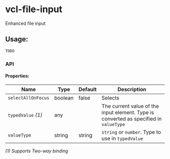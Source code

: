 # vcl-file-input

Enhanced file input

## Usage:

 ```html
TODO
```

### API

#### Properties:

| Name                | Type        | Default            | Description
| ------------        | ----------- | ------------------ |--------------
| `selectAllOnFocus`  | boolean     | false              | Selects
| `typedValue` *(1)*  | any         |                    | The current value of the input element. Type is converted as specified in `valueType`  
| `valueType`         | string      | string             | `string` or `number`. Type to use in `typedValue`

*(1) Supports Two-way binding*
